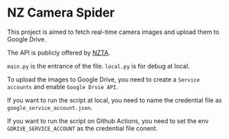 # NZ Camera Spider

This project is aimed to fetch real-time camera images and upload them to Google Drive.

The API is publicly offered by [NZTA](https://www.nzta.govt.nz/traffic-and-travel-information/use-our-data/about-the-apis/).

`main.py` is the entrance of the file. `local.py` is for debug at local.

To upload the images to Google Drive, you need to create a `Service accounts` and enable `Google Drvie API`.

If you want to run the script at local, you need to name the credential file as `google_service_account.json`.

If you want to run the script on Github Actions, you need to set the env `GDRIVE_SERVICE_ACCOUNT` as the credential file conent.
